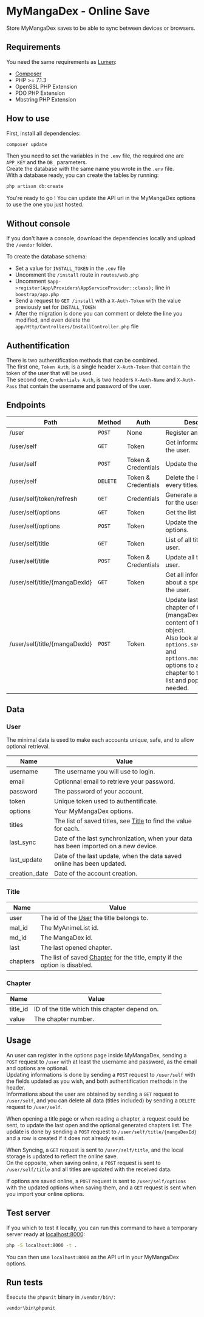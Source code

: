 # MyMangaDex - Online Save

Store MyMangaDex saves to be able to sync between devices or browsers.

## Requirements

You need the same requirements as [Lumen](https://lumen.laravel.com/):

* [Composer](http://getcomposer.org/)
* PHP >= 7.1.3
* OpenSSL PHP Extension
* PDO PHP Extension
* Mbstring PHP Extension

## How to use

First, install all dependencies:

```bash
composer update
```

Then you need to set the variables in the ``.env`` file, the required one are ``APP_KEY`` and the ``DB_`` parameters.  
Create the database with the same name you wrote in the ``.env`` file.  
With a database ready, you can create the tables by running:

```bash
php artisan db:create
```

You're ready to go ! You can update the API url in the MyMangaDex options to use the one you just hosted.

## Without console

If you don't have a console, download the dependencies locally and upload the ``/vendor`` folder.

To create the database schema:

* Set a value for ``INSTALL_TOKEN`` in the ``.env`` file
* Uncomment the ``/install`` route in ``routes/web.php``
* Uncomment ``$app->register(App\Providers\AppServiceProvider::class);`` line in ``boostrap/app.php``
* Send a request to ``GET /install`` with a ``X-Auth-Token`` with the value previously set for ``INSTALL_TOKEN``
* After the migration is done you can comment or delete the line you modified, and even delete the ``app/Http/Controllers/InstallController.php`` file

## Authentification

There is two authentification methods that can be combined.  
The first one, ``Token Auth``, is a single header ``X-Auth-Token`` that contain the token of the user that will be used.  
The second one, ``Credentials Auth``, is two headers ``X-Auth-Name`` and ``X-Auth-Pass`` that contain the username and password of the user.

## Endpoints

| Path | Method | Auth | Description |
|---|---|---|---|
| /user | ``POST`` | None | Register an User. |
| /user/self | ``GET`` | Token | Get informations about the user. |
| /user/self | ``POST`` | Token & Credentials | Update the user. |
| /user/self | ``DELETE`` | Token & Credentials | Delete the User and every titles. |
| /user/self/token/refresh | ``GET`` | Credentials | Generate a new token for the user. |
| /user/self/options | ``GET`` | Token | Get the list of options. |
| /user/self/options | ``POST`` | Token | Update the list of options. |
| /user/self/title | ``GET`` | Token | List of all titles of the user. |
| /user/self/title | ``POST`` | Token & Credentials | Update all titles of the user. |
| /user/self/title/{mangaDexId} | ``GET`` | Token | Get all informations about a specific title of the user. |
| /user/self/title/{mangaDexId} | ``POST`` | Token | Update last opened chapter of the title {mangaDexId} to the content of the passed object.<br>Also look at the ``options.saveAllOpened`` and ``options.maxChapterSaved`` options to add the chapter to the chapters list and pop old ones if needed. |

## Data

### User

The minimal data is used to make each accounts unique, safe, and to allow optional retrieval.

| Name | Value |
|---|---|
| username | The username you will use to login. |
| email | Optionnal email to retrieve your password. |
| password | The password of your account. |
| token | Unique token used to authentificate. |
| options | Your MyMangaDex options. |
| titles | The list of saved titles, see [Title](#Title) to find the value for each. |
| last_sync | Date of the last synchronization, when your data has been imported on a new device. |
| last_update | Date of the last update, when the data saved online has been updated. |
| creation_date | Date of the account creation. |

### Title

| Name | Value |
|---|---|
| user | The id of the [User](#User) the title belongs to. |
| mal_id | The MyAnimeList id. |
| md_id | The MangaDex id. |
| last | The last opened chapter. |
| chapters | The list of saved [Chapter](#Chapter) for the title, empty if the option is disabled. |

### Chapter

| Name | Value |
|---|---|
| title_id | ID of the title which this chapter depend on. |
| value | The chapter number. |

## Usage

An user can register in the options page inside MyMangaDex, sending a ``POST`` request to ``/user`` with at least the username and password, as the email and options are optional.  
Updating informations is done by sending a ``POST`` request to ``/user/self`` with the fields updated as you wish, and both authentification methods in the header.  
Informations about the user are obtained by sending a ``GET`` request to ``/user/self``, and you can delete all data (titles included) by sending a ``DELETE`` request to ``/user/self``.  

When opening a title page or when reading a chapter, a request could be sent, to update the last open and the optional generated chapters list. The update is done by sending a ``POST`` request to ``/user/self/title/{mangaDexId}`` and a row is created if it does not already exist.  

When Syncing, a ``GET`` request is sent to ``/user/self/title``, and the local storage is updated to reflect the online save.  
On the opposite, when saving online, a ``POST`` request is sent to ``/user/self/title`` and all titles are updated with the received data.

If options are saved online, a ``POST`` request is sent to ``/user/self/options`` with the updated options when saving them, and a ``GET`` request is sent when you import your online options.

## Test server

If you which to test it locally, you can run this command to have a temporary server ready at [localhost:8000](localhost:8000):

```bash
php -S localhost:8000 -t .
```

You can then use ``localhost:8000`` as the API url in your MyMangaDex options.

## Run tests

Execute the ``phpunit`` binary in ``/vendor/bin/``:

```cmd
vendor\bin\phpunit
```
